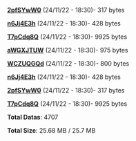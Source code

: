 [**2pfSYwW0**](/data/2pfSYwW0.txt) (24/11/22 - 18:30)- 317 bytes

[**n6Jj4E3h**](/data/n6Jj4E3h.txt) (24/11/22 - 18:30)- 428 bytes

[**T7pCdq8Q**](/data/T7pCdq8Q.txt) (24/11/22 - 18:30)- 9925 bytes

[**aWGXJTUW**](/data/aWGXJTUW.txt) (24/11/22 - 18:30)- 975 bytes

[**WCZUQGQd**](/data/WCZUQGQd.txt) (24/11/22 - 18:30)- 800 bytes

[**n6Jj4E3h**](/data/n6Jj4E3h.txt) (24/11/22 - 18:30)- 428 bytes

[**2pfSYwW0**](/data/2pfSYwW0.txt) (24/11/22 - 18:30)- 317 bytes

[**T7pCdq8Q**](/data/T7pCdq8Q.txt) (24/11/22 - 18:30)- 9925 bytes

**Total Datas**: 4707

**Total Size**: 25.68 MB / 25.7 MB